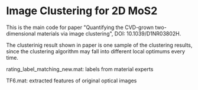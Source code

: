 # Image Clustering for 2D MoS2
This is the main code for paper "Quantifying the CVD-grown two-dimensional materials via image clustering", DOI: 10.1039/D1NR03802H.

The clusterinig result shown in paper is one sample of the clustering results, since the clustering algorithm may fall into different local optimums every time.

rating_label_matching_new.mat: labels from material experts

TF6.mat: extracted features of original optical images
